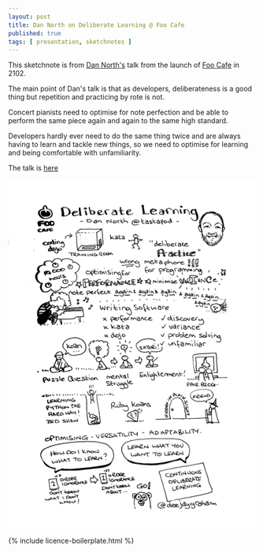 ```yaml
---
layout: post
title: Dan North on Deliberate Learning @ Foo Cafe
published: true
tags: [ presentation, sketchnotes ]
---
```


This sketchnote is from [Dan North's](https://twitter.com/tastapod) talk 
from the launch of [Foo Cafe](http://www.foocafe.org/) in 2102. 

The main point of Dan's talk is that as developers, deliberateness is a 
good thing but repetition and practicing by rote is not. 

Concert pianists need to optimise for note perfection and be able to perform 
the same piece again and again to the same high standard. 

Developers hardly ever need to do the same thing twice and are always having to 
learn and tackle new things, so we need to optimise for learning and being 
comfortable with unfamiliarity.

The talk is [here](https://www.youtube.com/watch?v=SPj-23z-hQA)

<img src="/img/posts/deliberate-learning-sketchnote/dan-north-deliberate-learning.png" alt="sketchnote" />

{% include licence-boilerplate.html %}
